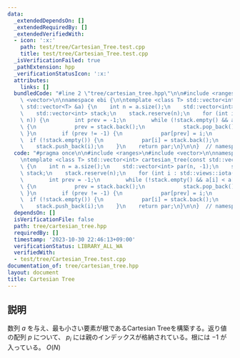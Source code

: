 ```yaml
---
data:
  _extendedDependsOn: []
  _extendedRequiredBy: []
  _extendedVerifiedWith:
  - icon: ':x:'
    path: test/tree/Cartesian_Tree.test.cpp
    title: test/tree/Cartesian_Tree.test.cpp
  _isVerificationFailed: true
  _pathExtension: hpp
  _verificationStatusIcon: ':x:'
  attributes:
    links: []
  bundledCode: "#line 2 \"tree/cartesian_tree.hpp\"\n\n#include <ranges>\n#include\
    \ <vector>\n\nnamespace ebi {\n\ntemplate <class T> std::vector<int> cartesian_tree(const\
    \ std::vector<T> &a) {\n    int n = a.size();\n    std::vector<int> par(n, -1);\n\
    \    std::vector<int> stack;\n    stack.reserve(n);\n    for (int i : std::views::iota(0,\
    \ n)) {\n        int prev = -1;\n        while (!stack.empty() && a[i] < a[stack.back()])\
    \ {\n            prev = stack.back();\n            stack.pop_back();\n       \
    \ }\n        if (prev != -1) {\n            par[prev] = i;\n        }\n      \
    \  if (!stack.empty()) {\n            par[i] = stack.back();\n        }\n    \
    \    stack.push_back(i);\n    }\n    return par;\n}\n\n}  // namespace ebi\n"
  code: "#pragma once\n\n#include <ranges>\n#include <vector>\n\nnamespace ebi {\n\
    \ntemplate <class T> std::vector<int> cartesian_tree(const std::vector<T> &a)\
    \ {\n    int n = a.size();\n    std::vector<int> par(n, -1);\n    std::vector<int>\
    \ stack;\n    stack.reserve(n);\n    for (int i : std::views::iota(0, n)) {\n\
    \        int prev = -1;\n        while (!stack.empty() && a[i] < a[stack.back()])\
    \ {\n            prev = stack.back();\n            stack.pop_back();\n       \
    \ }\n        if (prev != -1) {\n            par[prev] = i;\n        }\n      \
    \  if (!stack.empty()) {\n            par[i] = stack.back();\n        }\n    \
    \    stack.push_back(i);\n    }\n    return par;\n}\n\n}  // namespace ebi"
  dependsOn: []
  isVerificationFile: false
  path: tree/cartesian_tree.hpp
  requiredBy: []
  timestamp: '2023-10-30 22:46:13+09:00'
  verificationStatus: LIBRARY_ALL_WA
  verifiedWith:
  - test/tree/Cartesian_Tree.test.cpp
documentation_of: tree/cartesian_tree.hpp
layout: document
title: Cartesian Tree
---
```


## 説明

数列 $a$ を与え、最も小さい要素が根であるCartesian Treeを構築する。返り値の配列 $p$ について、 $p_i$ には親のインデックスが格納されている。根には $-1$ が入っている。 $O(N)$